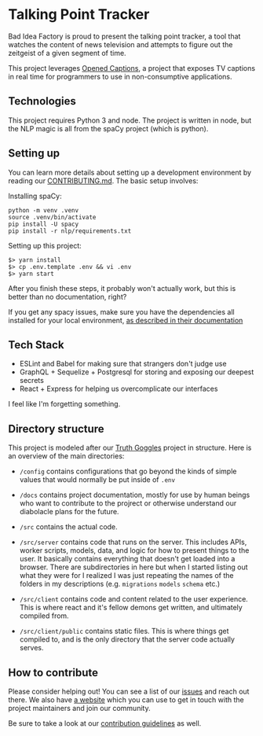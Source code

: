 # Talking Point Tracker

Bad Idea Factory is proud to present the talking point tracker, a tool that watches the content of news television and attempts to figure out the zeitgeist of a given segment of time.

This project leverages [Opened Captions](https://github.com/slifty/opened-captions), a project that exposes TV captions in real time for programmers to use in non-consumptive applications.

## Technologies

This project requires Python 3 and node.  The project is written in node, but the NLP magic is all from the spaCy project (which is python).

## Setting up

You can learn more details about setting up a development environment by reading our [CONTRIBUTING.md](CONTRIBUTING.md).  The basic setup involves:

Installing spaCy:

```
python -m venv .venv
source .venv/bin/activate
pip install -U spacy
pip install -r nlp/requirements.txt
```

Setting up this project:

```
$> yarn install
$> cp .env.template .env && vi .env
$> yarn start
```

After you finish these steps, it probably won't actually work, but this is better than no documentation, right?

If you get any spacy issues, make sure you have the dependencies all installed for your local environment, [as described in their documentation](https://spacy.io/usage/)

## Tech Stack

- ESLint and Babel for making sure that strangers don't judge use
- GraphQL + Sequelize + Postgresql for storing and exposing our deepest secrets
- React + Express for helping us overcomplicate our interfaces

I feel like I'm forgetting something.

## Directory structure

This project is modeled after our [Truth Goggles](https://github.com/BadIdeaFactory/truthgoggles) project in structure.  Here is an overview of the main directories:

- `/config` contains configurations that go beyond the kinds of simple values that would normally be put inside of `.env`

- `/docs` contains project documentation, mostly for use by human beings who want to contribute to the projrect or otherwise understand our diabolacle plans for the future.

- `/src` contains the actual code.

- `/src/server` contains code that runs on the server.  This includes APIs, worker scripts, models, data, and logic for how to present things to the user.  It basically contains everything that doesn't get loaded into a browser.  There are subdirectories in here but when I started listing out what they were for I realized I was just repeating the names of the folders in my descriptions (e.g. `migrations` `models` `schema` etc.)

- `/src/client` contains code and content related to the user experience.  This is where react and it's fellow demons get written, and ultimately compiled from.
- `/src/client/public` contains static files.  This is where things get compiled to, and is the only directory that the server code actually serves.

## How to contribute

Please consider helping out!  You can see a list of our [issues](https://github.com/badideafactory/talking-point-tracker/issues) and reach out there.  We also have [a website](https://biffud.com) which you can use to get in touch with the project maintainers and join our community.

Be sure to take a look at our [contribution guidelines](CONTRIBUTING.md) as well.
